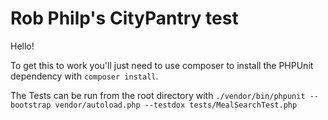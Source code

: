 # Rob Philp's CityPantry test

Hello!

To get this to work you'll just need to use composer to install the PHPUnit dependency with `composer install`.

The Tests can be run from the root directory with `./vendor/bin/phpunit --bootstrap vendor/autoload.php --testdox tests/MealSearchTest.php`